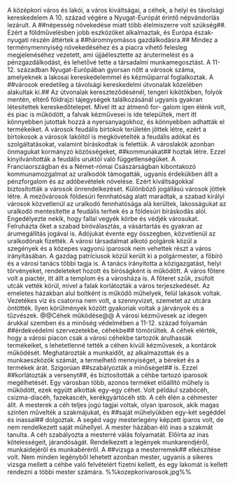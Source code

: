 A középkori város és lakói, a város kiváltságai, a céhek, a helyi és távolsági kereskedelem 
A 10. század végére a Nyugat-Európát érintő népvándorlás lezárult. A ##népesség növekedése miatt több élelmiszerre volt szükség##. Ezért a földművelésben jobb eszközöket alkalmaztak, és Európa észak-nyugati részén áttértek a ##háromnyomásos gazdálkodásra.## Mindez a terménymennyiség növekedéséhez és a piacra vihető felesleg megjelenéséhez vezetett, ami újjáélesztette az árutermelést és a pénzgazdálkodást, és lehetővé tette a társadalmi munkamegosztást.
A 11-12. században Nyugat-Európában gyorsan nőtt a városok száma, amelyeknek a lakosai kereskedelemmel és kézműiparral foglalkoztak. A ##városok eredetileg a távolsági kereskedelmi útvonalak közelében alakultak ki.## Az útvonalak kereszteződésénél, tengeri kikötőkben, folyók mentén, eltérő földrajzi tájegységek találkozásánál ugyanis gyakran létesítettek kereskedőtelepet. Mivel itt az átmenő for- galom igen élénk volt, és piac is működött, a falvak kézművesei is ide települtek, mert itt könnyebben jutottak hozzá a nyersanyagokhoz, és könnyebben adhatták el termékeiket.
A városok feudális birtokok területén jöttek létre, ezért a birtokosok a városok lakóitól is megkövetelték a feudális adókat és szolgáltatásokat, valamint bíráskodtak is felettük. A városlakók azonban önmagukat kormányzó közösségeket, ##kommunákat## hoztak létre. Ezzel kinyilvánították a feudális uruktól való függetlenségüket. A Franciaországban és a Német-római Császárságban kibontakozó kommunamozgalmat az uralkodók támogatták, ugyanis érdekükben állt a pénzforgalom és az adóbevételek növelése. Ezért kiváltságokkal biztosították a városok önrendelkezését. Különböző jogállású városok jöttek létre. A mezővárosok földesúri fennhatóság alatt maradtak, a szabad királyi városok közvetlenül az uralkodó fennhatósága alá kerültek, lakosságukat az uralkodó mentesítette a feudális terhek és a földesúri bíráskodás alól. Engedélyezte nekik, hogy fallal vegyék körbe és védjék városukat. Felruházta őket a szabad bíróválasztás, a vásártartás és gyakran az árumegállítás jogával is. Adójukat évente egy összegben, közvetlenül az uralkodónak fizették.
A városi társadalmat alkotó polgárok közül a szegények és a közepes vagyonú iparosok nem vehettek részt a város irányításában. A gazdag patríciusok közül került ki a polgármester, a főbíró és a városi tanács többi tagja is. A tanács irányította a közigazgatást, helyi törvényeket, rendeleteket hozott és bíróságként is működött.
A város főtere volt a piactér, itt állt a templom és a városháza is. A főteret szűk, zsúfolt utcák vették körül, mivel a falak korlátozták a város terjeszkedését. Az emeletes házakban alul boltként is működő műhelyek, felül lakások voltak. Vezetékes víz és csatorna nem volt, a szennyvizet, szemetet az utcára öntötték. Ilyen körülmények között gyakoriak voltak a járványok és a tűzvészek.
@@Céhek működése@@
A városi kézművesek az idegen árukkal szemben és a minőség védelmében a 11-12. század folyamán ##érdekvédelmi szervezetekbe, céhekbe## tömörültek. A céhek elérték, hogy a városi piacon csak a városi céhekbe tartozók árulhassák termékeiket, s lehetetlenné tették a céhen kívüli kézművesek, a kontárok működését. Meghatározták a munkaidőt, az alkalmazottak és a munkaeszközök számát, a termelhető mennyiséget, a béreket és a termékek árát. Szigorúan ##szabályozták a minőséget## is. Ezzel ##korlátozták a versenyt##, és biztosították a céhbe tartozó iparosok megélhetését.
Egy városban több, azonos terméket előállító műhely is működött, ezek együtt alkottak egy-egy céhet. Volt például szabócéh, csizma-diacéh, fazekascéh, kerékgyártócéh stb. A céh élén a céhmester állt. A mesterek a céh teljes jogú tagjai voltak, olyan iparosok, akik magas szinten művelték a szakmájukat, és ##saját műhelyükben egy-két segéddel és inassal## dolgoztak. A segéd vagy mesterlegény képzett iparos volt, de nem rendelkezett saját műhellyel. A mester házában élő inas a szakmát tanulta. A céh szabályozta a mesterré válás folyamatát. Előírta az inas kötelességeit, járandóságát. Rendelkezett a legények munkarendjéről, munkaidejéről és munkabéréről. A ##vizsga a mesterremek## elkészítése volt. Nem minden legényből lehetett azonban mester, ugyanis a sikeres vizsga mellett a céhbe való felvételért fizetni kellett, és egy lakomát is kellett rendezni a többi mester számára.
%%kozepkorivarosok.jpg%%